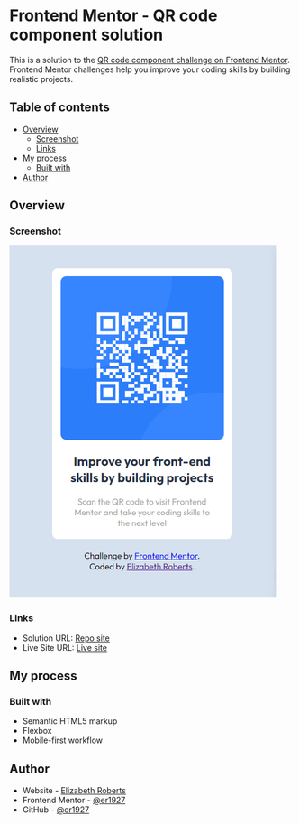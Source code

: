 # Frontend Mentor - QR code component solution

This is a solution to the [QR code component challenge on Frontend Mentor](https://www.frontendmentor.io/challenges/qr-code-component-iux_sIO_H). Frontend Mentor challenges help you improve your coding skills by building realistic projects. 

## Table of contents

- [Overview](#overview)
  - [Screenshot](#screenshot)
  - [Links](#links)
- [My process](#my-process)
  - [Built with](#built-with)
- [Author](#author)


## Overview

### Screenshot

![](/images/solution.jpg)

### Links

- Solution URL: [Repo site](https://github.com/er1927/fem-qr)
- Live Site URL: [Live site](https://er1927.github.io/fem-qr/)

## My process

### Built with

- Semantic HTML5 markup
- Flexbox
- Mobile-first workflow

## Author

- Website - [Elizabeth Roberts](https://er1927.github.io/personal-portfolio/)
- Frontend Mentor - [@er1927](https://www.frontendmentor.io/profile/er1927)
- GitHub - [@er1927](https://github.com/er1927)


